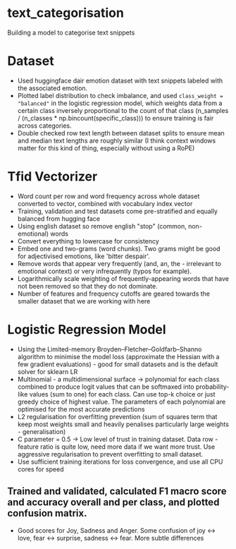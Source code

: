 # text_categorisation
Building a model to categorise text snippets

# Dataset

- Used huggingface dair emotion dataset with text snippets labeled with the associated emotion.
- Plotted label distribution to check imbalance, and used `class_weight = "balanced"` in the logistic regression model, which weights data from a certain class inversely proportional to the count of that class (n_samples / (n_classes * np.bincount(specific_class))) to ensure training is fair across categories.
- Double checked row text length between dataset splits to ensure mean and median text lengths are roughly similar (I think context windows matter for this kind of thing, especially without using a RoPE)

# Tfid Vectorizer
- Word count per row and word frequency across whole dataset converted to vector, combined with vocabulary index vector
- Training, validation and test datasets come pre-stratified and equally balanced from hugging face
- Using english dataset so remove english "stop" (common, non-emotional) words
- Convert everything to lowercase for consistency
- Embed one and two-grams (word chunks). Two grams might be good for adjectivised emotions, like 'bitter despair'.
- Remove words that appear very frequently (and, an, the - irrelevant to emotional context) or very infrequently (typos for example).
- Logarithmically scale weighting of frequently-appearing words that have not been removed so that they do not dominate.
- Number of features and frequency cutoffs are geared towards the smaller dataset that we are working with here

# Logistic Regression Model
- Using the Limited-memory Broyden–Fletcher–Goldfarb–Shanno algorithm to minimise the model loss (approximate the Hessian with a few gradient evaluations) - good for small datasets and is the default solver for sklearn LR
- Multinomial - a multidimensional surface -> polynomial for each class combined to produce logit values that can be softmaxed into probability-like values (sum to one) for each class. Can use top-k choice or just greedy choice of highest value. The parameters of each polynomial are optimised for the most accurate predictions 
- L2 regularisation for overfitting prevention (sum of squares term that keep most weights small and heavily penalises particularly large weights - generalisation)
- C parameter = 0.5 -> Low level of trust in training dataset. Data row - feature ratio is quite low, need more data if we want more trust. Use aggressive regularisation to prevent overfitting to small dataset.
- Use sufficient training iterations for loss convergence, and use all CPU cores for speed

## Trained and validated, calculated F1 macro score and accuracy overall and per class, and plotted confusion matrix. 
- Good scores for Joy, Sadness and Anger. Some confusion of joy <-> love, fear <-> surprise, sadness <-> fear. More subtle differences